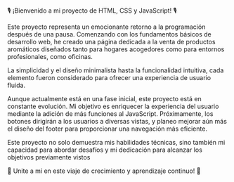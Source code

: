 🎙️ ¡Bienvenido a mi proyecto de HTML, CSS y JavaScript! 🎙️

Este proyecto representa un emocionante retorno a la programación después de una pausa. Comenzando con los fundamentos básicos de desarrollo web, he creado una página dedicada a la venta de productos aromáticos diseñados tanto para hogares acogedores como para entornos profesionales, como oficinas.

La simplicidad y el diseño minimalista hasta la funcionalidad intuitiva, cada elemento fueron considerado para ofrecer una experiencia de usuario fluida.

Aunque actualmente está en una fase inicial, este proyecto está en constante evolución. Mi objetivo es enriquecer la experiencia del usuario mediante la adición de más funciones al JavaScript. Próximamente, los botones dirigirán a los usuarios a diversas vistas, y planeo mejorar aún más el diseño del footer para proporcionar una navegación más eficiente.

Este proyecto no solo demuestra mis habilidades técnicas, sino también mi capacidad para abordar desafíos y mi dedicación para alcanzar los objetivos previamente vistos

 🙌 Unite a mí en este viaje de crecimiento y aprendizaje continuo! 🙌
